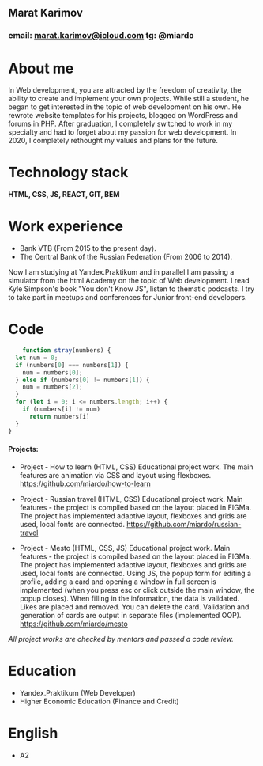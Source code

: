 ## Marat Karimov
### email: <marat.karimov@icloud.com> tg: @miardo

# About me
In Web development, you are attracted by the freedom of creativity, the ability to create and implement your own projects. While still a student, he began to get interested in the topic of web development on his own. He rewrote website templates for his projects, blogged on WordPress and forums in PHP. After graduation, I completely switched to work in my specialty and had to forget about my passion for web development. In 2020, I completely rethought my values and plans for the future.

# Technology stack
**HTML, CSS, JS, REACT, GIT, BEM**

# Work experience
+ Bank VTB (From 2015 to the present day).
+ The Central Bank of the Russian Federation (From 2006 to 2014).

Now I am studying at Yandex.Praktikum and in parallel I am passing a simulator from the html Academy on the topic of Web development. I read Kyle Simpson's book "You don't Know JS", listen to thematic podcasts. I try to take part in meetups and conferences for Junior front-end developers.

# Code
```js
    function stray(numbers) {
  let num = 0;
  if (numbers[0] === numbers[1]) {
    num = numbers[0];
  } else if (numbers[0] != numbers[1]) {
    num = numbers[2];
  }
  for (let i = 0; i <= numbers.length; i++) {
    if (numbers[i] != num)
      return numbers[i]
  }
}
```

#### Projects:
+ Project - How to learn (HTML, CSS)
Educational project work. The main features are animation via CSS and layout using flexboxes.
<https://github.com/miardo/how-to-learn>

+ Project - Russian travel (HTML, CSS)
Educational project work. Main features - the project is compiled based on the layout placed in FIGMa. The project has implemented adaptive layout, flexboxes and grids are used, local fonts are connected.
<https://github.com/miardo/russian-travel>

+ Project - Mesto (HTML, CSS, JS)
Educational project work. Main features - the project is compiled based on the layout placed in FIGMa. The project has implemented adaptive layout, flexboxes and grids are used, local fonts are connected. Using JS, the popup form for editing a profile, adding a card and opening a window in full screen is implemented (when you press esc or click outside the main window, the popup closes). When filling in the information, the data is validated. Likes are placed and removed. You can delete the card. Validation and generation of cards are output in separate files (implemented OOP).
<https://github.com/miardo/mesto>

*All project works are checked by mentors and passed a code review.*

# Education
+ Yandex.Praktikum (Web Developer)
+ Higher Economic Education (Finance and Credit)

# English
+ A2
